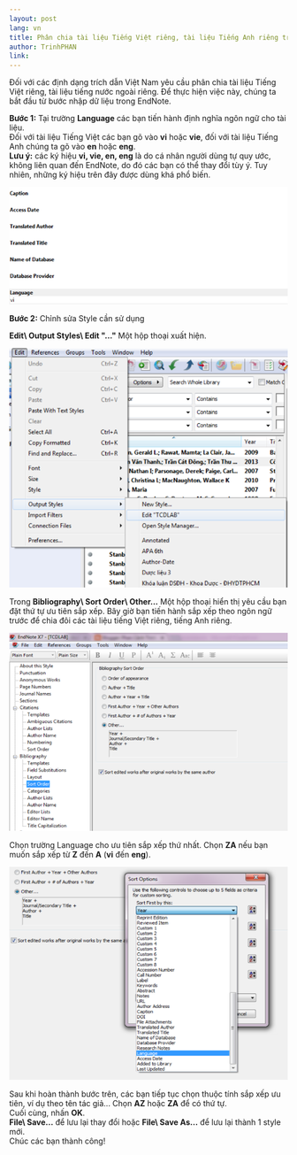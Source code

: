 ```yaml
---
layout: post
lang: vn
title: Phân chia tài liệu Tiếng Việt riêng, tài liệu Tiếng Anh riêng trong EndNote
author: TrinhPHAN
link: 
---
```


Đối với các định dạng trích dẫn Việt Nam yêu cầu phân chia tài liệu Tiếng Việt riêng, tài liệu tiếng nước ngoài riêng. Để thực hiện việc này, chúng ta bắt đầu từ bước nhập dữ liệu trong EndNote. 

**Bước 1:** Tại trường **Language** các bạn tiến hành định nghĩa ngôn ngữ cho tài liệu.\
Đối với tài liệu Tiếng Việt các bạn gõ vào **vi** hoặc **vie**, đối với tài liệu Tiếng Anh chúng ta gõ vào **en** hoặc **eng**.\
**Lưu ý:** các ký hiệu **vi, vie, en, eng** là do cá nhân người dùng tự quy ước, không liên quan đến EndNote, do đó các bạn có thể thay đổi tùy ý. Tuy nhiên, những ký hiệu trên đây được dùng khá phổ biến.

![](/images/vn_tut/viet-anh-endnote/p1.png)

**Bước 2:** Chỉnh sửa Style cần sử dụng

**Edit\\ Output Styles\\ Edit \"...\"** Một hộp thoại xuất hiện.

![](/images/vn_tut/viet-anh-endnote/p2.png)

Trong **Bibliography\\ Sort Order\\ Other...** Một hộp thoại hiển thị yêu cầu bạn đặt thứ tự ưu tiên sắp xếp. Bây giờ bạn tiến hành sắp xếp theo ngôn ngữ trước để chia đôi các tài liệu tiếng Việt riêng, tiếng Anh riêng.

![](/images/vn_tut/viet-anh-endnote/p3.png)

Chọn trường Language cho ưu tiên sắp xếp thứ nhất. Chọn **ZA** nếu bạn muốn sắp xếp từ **Z** đến **A** (**vi** đến **eng**).

![](/images/vn_tut/viet-anh-endnote/p4.png)

Sau khi hoàn thành bước trên, các bạn tiếp tục chọn thuộc tính sắp xếp ưu tiên, ví dụ theo tên tác giả... Chọn **AZ** hoặc **ZA** để có thứ tự.\
Cuối cùng, nhấn **OK**.\
**File\\ Save...** để lưu lại thay đổi hoặc **File\\ Save As...** để lưu lại thành 1 style mới.\
Chúc các bạn thành công!
